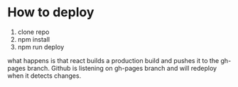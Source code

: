 # How to deploy

1. clone repo
2. npm install
3. npm run deploy

what happens is that react builds a production build and pushes it to the gh-pages branch. Github is listening on gh-pages branch and will redeploy when it detects changes.
